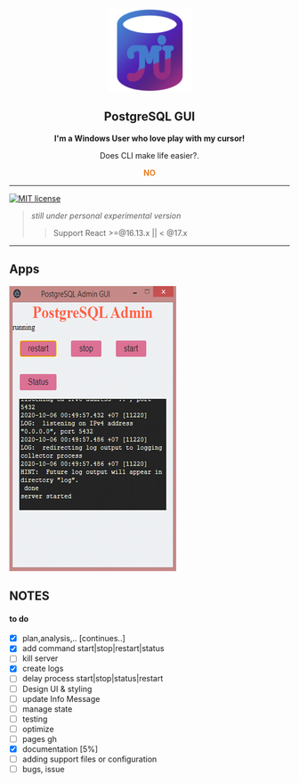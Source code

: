 <div align="center">
<img src="https://raw.githubusercontent.com/muhimron90/electron-react-pgui/main/resources/icon.png" alt="PG Logo" width="150" height="150">
<div>
<h2 style="text-align:center;">PostgreSQL GUI</h2>
<p style="text-align:center;"><b>I'm a Windows User who love play with my cursor!</b><p>
<div>
<p>Does CLI make life easier?.</p>
<div style="color: #e67e22;">
<b>NO</b>
</div>
</div>
</div>
</div>

---

[![MIT license](https://img.shields.io/badge/License-MIT-blue.svg)](https://github.com/muhimron90/electron-react-pgui/blob/main/LICENSE)

> _still under personal experimental version_
>
> > Support React >=@16.13.x || < @17.x

---

## Apps

![PG GUI Demo](resources/pg_admin.gif)

## NOTES

#### to do

- [x] plan,analysis,.. [continues..]
- [x] add command start|stop|restart|status
- [ ] kill server
- [x] create logs
- [ ] delay process start|stop|status|restart
- [ ] Design UI & styling
- [ ] update Info Message
- [ ] manage state
- [ ] testing
- [ ] optimize
- [ ] pages gh
- [x] documentation [5%]
- [ ] adding support files or configuration
- [ ] bugs, issue

